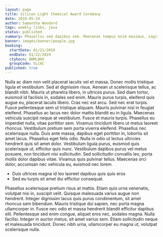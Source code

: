 ```yaml
---
layout: page
title: Silicon Light Chemical Award Ceremony
date: 2016-05-24
author: Samantha Woodard
tags: weekly links, java
status: published
summary: Phasellus sed dapibus sem. Maecenas tempus enim maximus, sagittis arcu.
banner: images/banner/people.jpg
booking:
  startDate: 01/21/2019
  endDate: 01/22/2019
  ctyhocn: BHMLBHX
  groupCode: SLCAC
published: true
---
```

Nulla ac diam non velit placerat iaculis vel et massa. Donec mollis tristique ligula et vestibulum. Sed at dignissim risus. Aenean ut scelerisque tellus, ac blandit nibh. Mauris ut pharetra libero, in ultrices purus. Sed diam tortor, euismod id facilisis in, sodales sed enim. Mauris purus turpis, eleifend quis augue eu, placerat iaculis libero. Cras nec est arcu. Sed nec erat turpis. Fusce pellentesque sem ut tristique aliquam. Mauris pulvinar nisl in feugiat eleifend.
Phasellus ac lacus nec dolor mattis blandit eu in ligula. Maecenas vehicula suscipit neque at vestibulum. Fusce et mauris turpis. Phasellus eu imperdiet nulla, vitae porttitor sem. Vivamus tincidunt libero ut metus laoreet rhoncus. Vestibulum pretium sem porta viverra eleifend. Phasellus nec scelerisque nulla. Duis ante massa, dapibus eget porttitor in, lobortis sit amet lacus. Phasellus eget felis odio. Nulla in odio ut lectus ultricies hendrerit quis sit amet dolor. Vestibulum ligula purus, euismod quis scelerisque ut, efficitur quis nunc. Vestibulum dapibus purus vel metus posuere, non tincidunt nisi sollicitudin. Sed sollicitudin convallis leo, porta mollis dolor dapibus vitae. Vivamus quis pulvinar tellus. Maecenas orci dolor, accumsan nec vehicula eu, euismod nec lorem.

* Duis ultrices magna id leo laoreet dapibus quis quis eros
* Sed eu turpis sit amet dui efficitur consequat.

Phasellus scelerisque pretium risus at mattis. Etiam quis urna venenatis, volutpat nisi in, suscipit velit. Quisque malesuada varius augue non hendrerit. Integer dignissim lacus quis purus condimentum, sit amet rhoncus sem bibendum. Mauris tristique dui sapien, nec porta magna ullamcorper in. Fusce nec odio et massa hendrerit blandit efficitur dapibus elit. Pellentesque sed enim congue, aliquet eros nec, sodales magna. Nulla facilisi. Integer in auctor metus, sit amet varius sem. Etiam sollicitudin neque et malesuada tincidunt. Donec nibh urna, ullamcorper eu magna ut, volutpat scelerisque nulla.
